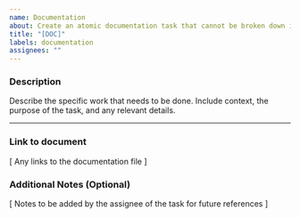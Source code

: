 ```yaml
---
name: Documentation
about: Create an atomic documentation task that cannot be broken down into smaller tasks
title: "[DOC]"
labels: documentation
assignees: ""
---
```


### **Description**

Describe the specific work that needs to be done. Include context, the purpose of the task, and any relevant details.

---

### **Link to document**
[ Any links to the documentation file ]

### **Additional Notes (Optional)**
[ Notes to be added by the assignee of the task for future references ]
